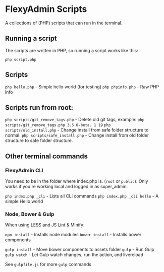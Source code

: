 # FlexyAdmin Scripts

A collections of (PHP) scripts that can run in the terminal.

## Running a script

The scripts are written in PHP, so running a script works like this:

`php script.php`

## Scripts

`php hello.php` 	- Simple hello world (for testing)
`php phpinfo.php` - Raw PHP info

## Scripts run from root:

`php scripts/git_remove_tags.php` 	- Delete old git tags, example: `php scripts/git_remove_tags.php 3.5.0-beta. 1 19`
`php scripts/old_install.php` 			- Change install from safe folder structure to normal.
`php scripts/safe_install.php` 			- Change install from old folder structure to safe folder structure.


## Other terminal commands

### FlexyAdmin CLI

You need to be in the folder where index.php is. (`root` or `public`).
Only works if you're working local and logged in as super_admin.

`php index.php _cli` - Lists all CLI commands
`php index.php _cli hello` -  A simple Hello world


### Node, Bower & Gulp

When using LESS and JS Lint & Minify:

`npm install` - Installs node modules
`bower install` - Installs bower components

`gulp install` - Move bower components to assets folder
`gulp` - Run Gulp
`gulp watch` - Let Gulp watch changes, run the action, and livereload

See `gulpfile.js` for more `gulp` commands.